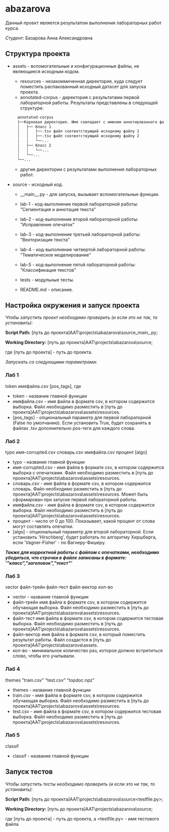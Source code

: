 # abazarova

Данный проект является результатом выполнения лабораторных работ курса.

*Студент:* Базарова Анна Александровна

## Структура проекта

* assets - вспомогательные и конфигурационные файлы, не являющиеся исходным кодом.

  * resources - незакоммиченная директория, куда следует поместить распакованный исходный датасет для запуска проекта.
  * annotated-corpus - директория с результатами первой лабораторной работы. Результаты представлены в следующей структуре:
  ```sh
    annotated-corpus
    ├──Корневая директория. Имя совпадает с именем аннотированного файла .csv
    │   ├── Класс 1
    │   │   ├──.tsv файл соответствующий исходному файлу 1 
    │   │   ├──.tsv файл соответствующий исходному файлу 2 
    │   │   └──...
    │   ├── Класс 2
    │   │   └──...
    │   └──...
    └──...
  ```

  * другие директории с результатами выполнения лабораторных работ.

* source - исходный код.
  * \_\_main__.py - для запуска, вызывает вспомогательные функции.
  * lab-1 - код-выполнение первой лабораторной работы: "Сегментация и аннотация текста"
  * lab-2 - код-выполнение второй лабораторной работы: "Исправление опечаток"
  * lab-3 - код-выполнение третьей лабораторной работы: "Векторизация текста"
  * lab-4 - код-выполнение четвертой лабораторной работы: "Тематическое моделирование"
  * lab-5 - код-выполнение пятой лабораторной работы: "Классификация текстов"
 
  * tests - модульные тесты.
 
  * README.md - описание.

## Настройка окружения и запуск проекта

*Чтобы запустить проект необходимо проверить (и если это не так, то установить):*

**Script Path:** [путь до проекта]AAT\projects\abazarova\source\__main__.py;

**Working Directory:** [путь до проекта]AAT\projects\abazarova\source;

где [путь до проекта] - путь до проекта.

*Запускать со следующими параметрами:* 
### Лаб 1
token имяфайла.csv [pos_tags], где
* token - название главной функции 
* имяфайла.csv - имя файла в формате csv, в котором содержится выборка. Файл необходимо разместить в [путь до проекта]AAT\projects\abazarova\assets\resources.
* [pos_tags] - опциональный параметр для первой лабораторной (False по умолчанию). Если установить True, будет сохранять в файлах .tsv дополнительно pos-теги для каждого слова.

### Лаб 2
typo имя-corrupted.csv словарь.csv имяфайла.csv процент [algo] 
* typo - название главной функции
* имя-corrupted.csv - имя файла в формате csv, в котором содержится выборка c опечатками. Файл необходимо разместить в [путь до проекта]AAT\projects\abazarova\assets\resources.
* словарь.csv - имя файла в формате csv, в котором содержится словарь. Файл необходимо разместить в [путь до проекта]AAT\projects\abazarova\assets\resources. Может быть сформирован при запуске первой лабораторной работы.
* имяфайла.csv - имя файла в формате csv, в котором содержится выборка. Файл необходимо разместить в [путь до проекта]AAT\projects\abazarova\assets\resources.
* процент - число от 0 до 100. Показывает, какой процент от слова могут составлять опечатки.
* [algo] - опциональный параметр для второй лабораторной. Если установить 'Hirschberg', будет работать по алгоритму Хиршберга, если 'Vagner-Fisher' - по Вагнеру-Фишеру.

***Также для корректной работы с файлом с опечатками, необходимо убедиться, что строчки в файле записаны в формате:
'"класс","заголовок","текст"'***

### Лаб 3
vector файл-трейн файл-тест файл-вектор кол-во
* vector - название главной функции
* файл-трейн имя файла в формате csv, в котором содержится обучающая выборка. Файл необходимо разместить в [путь до проекта]AAT\projects\abazarova\assets\resources.
* файл-тест имя файла в формате csv, в котором содержится тестовая выборка. Файл необходимо разместить в [путь до проекта]AAT\projects\abazarova\assets\resources.
* файл-вектор имя файла в формате csv, в который поместить результат работы. Файл создастся в [путь до проекта]AAT\projects\abazarova\assets.
* кол-во - минимальное количество раз, которое должно встретиться слово, чтобы его учитывали.

### Лаб 4
themes "train.csv" "test.csv" "topdoc.npz"
* themes - название главной функции
* train.csv - имя файла в формате csv, в котором содержится обучающая выборка. Файл необходимо разместить в [путь до проекта]AAT\projects\abazarova\assets\resources.
* test.csv - имя файла в формате csv, в котором содержится тестовая выборка. Файл необходимо разместить в [путь до проекта]AAT\projects\abazarova\assets\resources.

### Лаб 5
classif
* classif - название главной функции

## Запуск тестов

*Чтобы запустить тесты необходимо проверить (и если это не так, то установить):*

**Script Path:** [путь до проекта]AAT\projects\abazarova\source\<testfile.py>;

**Working Directory:** [путь до проекта]AAT\projects\abazarova\source;

где [путь до проекта] - путь до проекта, а <testfile.py> - имя тестового файла
